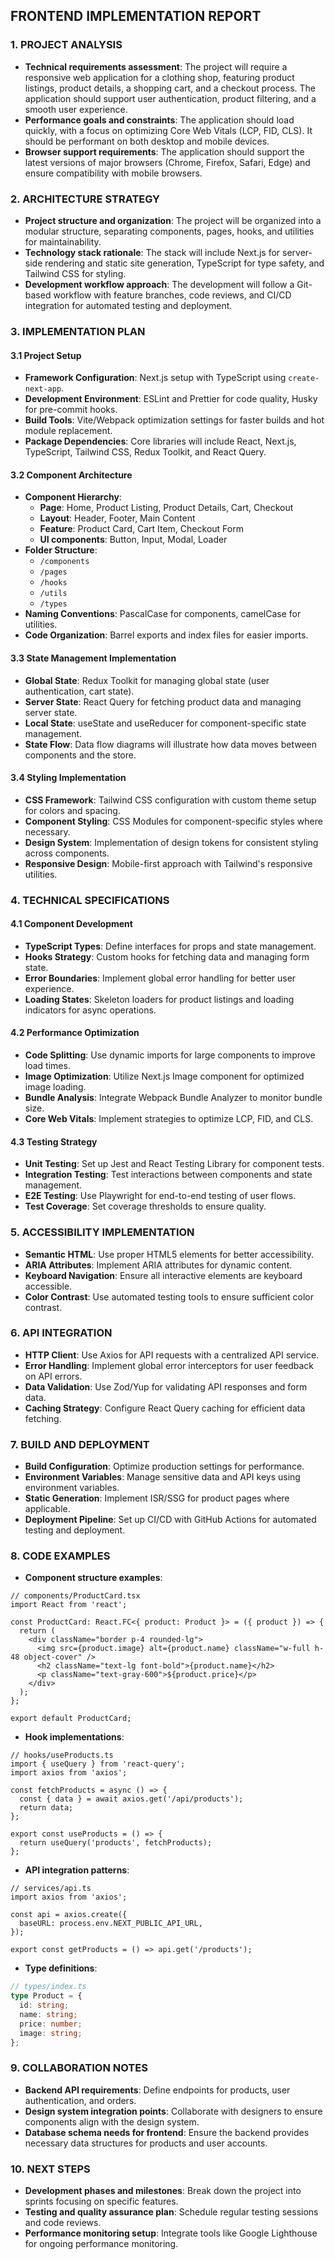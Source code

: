 ## FRONTEND IMPLEMENTATION REPORT

### 1. PROJECT ANALYSIS
- **Technical requirements assessment**: The project will require a responsive web application for a clothing shop, featuring product listings, product details, a shopping cart, and a checkout process. The application should support user authentication, product filtering, and a smooth user experience.
- **Performance goals and constraints**: The application should load quickly, with a focus on optimizing Core Web Vitals (LCP, FID, CLS). It should be performant on both desktop and mobile devices.
- **Browser support requirements**: The application should support the latest versions of major browsers (Chrome, Firefox, Safari, Edge) and ensure compatibility with mobile browsers.

### 2. ARCHITECTURE STRATEGY
- **Project structure and organization**: The project will be organized into a modular structure, separating components, pages, hooks, and utilities for maintainability.
- **Technology stack rationale**: The stack will include Next.js for server-side rendering and static site generation, TypeScript for type safety, and Tailwind CSS for styling.
- **Development workflow approach**: The development will follow a Git-based workflow with feature branches, code reviews, and CI/CD integration for automated testing and deployment.

### 3. IMPLEMENTATION PLAN

#### 3.1 Project Setup
- **Framework Configuration**: Next.js setup with TypeScript using `create-next-app`.
- **Development Environment**: ESLint and Prettier for code quality, Husky for pre-commit hooks.
- **Build Tools**: Vite/Webpack optimization settings for faster builds and hot module replacement.
- **Package Dependencies**: Core libraries will include React, Next.js, TypeScript, Tailwind CSS, Redux Toolkit, and React Query.

#### 3.2 Component Architecture
- **Component Hierarchy**:  
  - **Page**: Home, Product Listing, Product Details, Cart, Checkout  
  - **Layout**: Header, Footer, Main Content  
  - **Feature**: Product Card, Cart Item, Checkout Form  
  - **UI components**: Button, Input, Modal, Loader  
- **Folder Structure**:  
  - `/components`  
  - `/pages`  
  - `/hooks`  
  - `/utils`  
  - `/types`  
- **Naming Conventions**: PascalCase for components, camelCase for utilities.
- **Code Organization**: Barrel exports and index files for easier imports.

#### 3.3 State Management Implementation
- **Global State**: Redux Toolkit for managing global state (user authentication, cart state).
- **Server State**: React Query for fetching product data and managing server state.
- **Local State**: useState and useReducer for component-specific state management.
- **State Flow**: Data flow diagrams will illustrate how data moves between components and the store.

#### 3.4 Styling Implementation
- **CSS Framework**: Tailwind CSS configuration with custom theme setup for colors and spacing.
- **Component Styling**: CSS Modules for component-specific styles where necessary.
- **Design System**: Implementation of design tokens for consistent styling across components.
- **Responsive Design**: Mobile-first approach with Tailwind's responsive utilities.

### 4. TECHNICAL SPECIFICATIONS

#### 4.1 Component Development
- **TypeScript Types**: Define interfaces for props and state management.
- **Hooks Strategy**: Custom hooks for fetching data and managing form state.
- **Error Boundaries**: Implement global error handling for better user experience.
- **Loading States**: Skeleton loaders for product listings and loading indicators for async operations.

#### 4.2 Performance Optimization
- **Code Splitting**: Use dynamic imports for large components to improve load times.
- **Image Optimization**: Utilize Next.js Image component for optimized image loading.
- **Bundle Analysis**: Integrate Webpack Bundle Analyzer to monitor bundle size.
- **Core Web Vitals**: Implement strategies to optimize LCP, FID, and CLS.

#### 4.3 Testing Strategy
- **Unit Testing**: Set up Jest and React Testing Library for component tests.
- **Integration Testing**: Test interactions between components and state management.
- **E2E Testing**: Use Playwright for end-to-end testing of user flows.
- **Test Coverage**: Set coverage thresholds to ensure quality.

### 5. ACCESSIBILITY IMPLEMENTATION
- **Semantic HTML**: Use proper HTML5 elements for better accessibility.
- **ARIA Attributes**: Implement ARIA attributes for dynamic content.
- **Keyboard Navigation**: Ensure all interactive elements are keyboard accessible.
- **Color Contrast**: Use automated testing tools to ensure sufficient color contrast.

### 6. API INTEGRATION
- **HTTP Client**: Use Axios for API requests with a centralized API service.
- **Error Handling**: Implement global error interceptors for user feedback on API errors.
- **Data Validation**: Use Zod/Yup for validating API responses and form data.
- **Caching Strategy**: Configure React Query caching for efficient data fetching.

### 7. BUILD AND DEPLOYMENT
- **Build Configuration**: Optimize production settings for performance.
- **Environment Variables**: Manage sensitive data and API keys using environment variables.
- **Static Generation**: Implement ISR/SSG for product pages where applicable.
- **Deployment Pipeline**: Set up CI/CD with GitHub Actions for automated testing and deployment.

### 8. CODE EXAMPLES
- **Component structure examples**:
```tsx
// components/ProductCard.tsx
import React from 'react';

const ProductCard: React.FC<{ product: Product }> = ({ product }) => {
  return (
    <div className="border p-4 rounded-lg">
      <img src={product.image} alt={product.name} className="w-full h-48 object-cover" />
      <h2 className="text-lg font-bold">{product.name}</h2>
      <p className="text-gray-600">${product.price}</p>
    </div>
  );
};

export default ProductCard;
```
- **Hook implementations**:
```tsx
// hooks/useProducts.ts
import { useQuery } from 'react-query';
import axios from 'axios';

const fetchProducts = async () => {
  const { data } = await axios.get('/api/products');
  return data;
};

export const useProducts = () => {
  return useQuery('products', fetchProducts);
};
```
- **API integration patterns**:
```tsx
// services/api.ts
import axios from 'axios';

const api = axios.create({
  baseURL: process.env.NEXT_PUBLIC_API_URL,
});

export const getProducts = () => api.get('/products');
```
- **Type definitions**:
```ts
// types/index.ts
type Product = {
  id: string;
  name: string;
  price: number;
  image: string;
};
```

### 9. COLLABORATION NOTES
- **Backend API requirements**: Define endpoints for products, user authentication, and orders.
- **Design system integration points**: Collaborate with designers to ensure components align with the design system.
- **Database schema needs for frontend**: Ensure the backend provides necessary data structures for products and user accounts.

### 10. NEXT STEPS
- **Development phases and milestones**: Break down the project into sprints focusing on specific features.
- **Testing and quality assurance plan**: Schedule regular testing sessions and code reviews.
- **Performance monitoring setup**: Integrate tools like Google Lighthouse for ongoing performance monitoring.